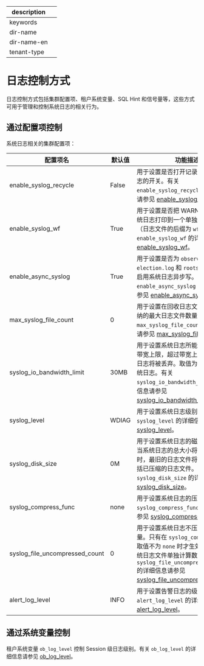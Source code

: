 |description||
|---|---|
|keywords||
|dir-name||
|dir-name-en||
|tenant-type||

# 日志控制方式

日志控制方式包括集群配置项、租户系统变量、SQL Hint 和信号量等，这些方式可用于管理和控制系统日志的相关行为。

## 通过配置项控制

系统日志相关的集群配置项：

| 配置项名 | 默认值 | 功能描述 |
|---------|--------|---------|
| enable_syslog_recycle     | False |用于设置是否打开记录启动前的旧日志的开关。有关 `enable_syslog_recycle` 的详细信息请参见 [enable_syslog_recycle](../../700.reference/800.configuration-items-and-system-variables/100.system-configuration-items/300.cluster-level-configuration-items/9100.enable_syslog_recycle.md)。|
| enable_syslog_wf          | True  |用于设置是否把 WARN 以上级别的系统日志打印到一个单独的日志文件（日志文件的后缀为 `wf`）中。有关 `enable_syslog_wf` 的详细信息请参见 [enable_syslog_wf](../../700.reference/800.configuration-items-and-system-variables/100.system-configuration-items/300.cluster-level-configuration-items/9200.enable_syslog_wf.md)。|
| enable_async_syslog       | True  |用于设置是否为 `observer.log`、`election.log` 和 `rootservice.log` 启用系统日志异步写。有关 `enable_async_syslog` 的详细信息请参见 [enable_async_syslog](../../700.reference/800.configuration-items-and-system-variables/100.system-configuration-items/300.cluster-level-configuration-items/6500.enable_async_syslog.md)。|
| max_syslog_file_count     | 0     |用于设置在回收日志文件之前可以容纳的最大日志文件数量。有关 `max_syslog_file_count` 的详细信息请参见 [max_syslog_file_count](../../700.reference/800.configuration-items-and-system-variables/100.system-configuration-items/300.cluster-level-configuration-items/13400.max_syslog_file_count.md)。|
| syslog_io_bandwidth_limit | 30MB  |用于设置系统日志所能占用的磁盘 IO 带宽上限，超过带宽上限容量的系统日志将被丢弃。取值为 0 表示关闭系统日志。有关 `syslog_io_bandwidth_limit` 的详细信息请参见 [syslog_io_bandwidth_limit](../../700.reference/800.configuration-items-and-system-variables/100.system-configuration-items/300.cluster-level-configuration-items/20400.syslog_io_bandwidth_limit.md)。|
| syslog_level              | WDIAG  |用于设置系统日志级别。有关 `syslog_level` 的详细信息请参见 [syslog_level](../../700.reference/800.configuration-items-and-system-variables/100.system-configuration-items/300.cluster-level-configuration-items/20500.syslog_level.md)。|
| syslog_disk_size | 0M | 用于设置系统日志的磁盘空间上限。当系统日志的总大小将要达到该上限时，最旧的日志文件将会被删除，包括已压缩的日志文件。有关 `syslog_disk_size` 的详细信息请参见 [syslog_disk_size](../../700.reference/800.configuration-items-and-system-variables/100.system-configuration-items/300.cluster-level-configuration-items/30700.syslog_disk_size.md)。 |
| syslog_compress_func | none | 用于设置系统日志的压缩算法。有关 `syslog_compress_func` 的详细信息请参见 [syslog_compress_func](../../700.reference/800.configuration-items-and-system-variables/100.system-configuration-items/300.cluster-level-configuration-items/30800.syslog_compress_func.md)。 |
| syslog_file_uncompressed_count | 0 | 用于设置系统日志不压缩的文件数量。只有在 `syslog_compress_func` 取值不为 `none` 时才生效，且每一种系统日志文件单独计算数量。有关 `syslog_file_uncompressed_count` 的详细信息请参见 [syslog_file_uncompressed_count](../../700.reference/800.configuration-items-and-system-variables/100.system-configuration-items/300.cluster-level-configuration-items/30900.syslog_file_uncompressed_count.md)。 |
| alert_log_level | INFO | 用于设置告警日志的级别。有关 `alert_log_level` 的详细信息请参见 [alert_log_level](../../700.reference/800.configuration-items-and-system-variables/100.system-configuration-items/300.cluster-level-configuration-items/31000.alert_log_level.md)。 |

## 通过系统变量控制

租户系统变量 `ob_log_level` 控制 Session 级日志级别。有关 `ob_log_level` 的详细信息请参见 [ob_log_level](../../700.reference/800.configuration-items-and-system-variables/200.system-variable/300.global-system-variable/8000.ob_log_level-global.md)。

